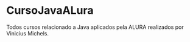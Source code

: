 # CursoJavaALura

Todos cursos relacionado a Java aplicados pela ALURA realizados por Vinicius Michels.
